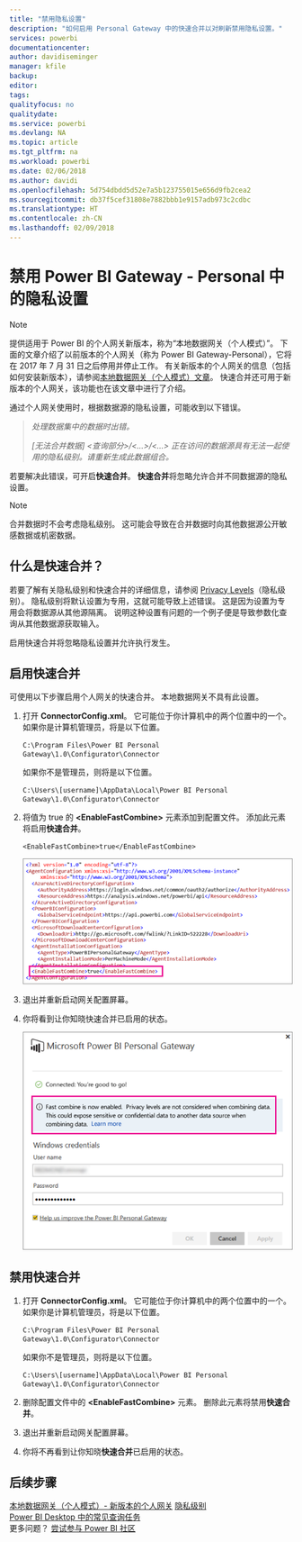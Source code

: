 ```yaml
---
title: "禁用隐私设置"
description: "如何启用 Personal Gateway 中的快速合并以对刷新禁用隐私设置。"
services: powerbi
documentationcenter: 
author: davidiseminger
manager: kfile
backup: 
editor: 
tags: 
qualityfocus: no
qualitydate: 
ms.service: powerbi
ms.devlang: NA
ms.topic: article
ms.tgt_pltfrm: na
ms.workload: powerbi
ms.date: 02/06/2018
ms.author: davidi
ms.openlocfilehash: 5d754dbdd5d52e7a5b123755015e656d9fb2cea2
ms.sourcegitcommit: db37f5cef31808e7882bbb1e9157adb973c2cdbc
ms.translationtype: HT
ms.contentlocale: zh-CN
ms.lasthandoff: 02/09/2018
---
```

# <a name="disable-privacy-setting-in-power-bi-gateway---personal"></a>禁用 Power BI Gateway - Personal 中的隐私设置
> [!NOTE]
> 提供适用于 Power BI 的个人网关新版本，称为“本地数据网关（个人模式）”。 下面的文章介绍了以前版本的个人网关（称为 Power BI Gateway-Personal），它将在 2017 年 7 月 31 日之后停用并停止工作。 有关新版本的个人网关的信息（包括如何安装新版本），请参阅[本地数据网关（个人模式）文章](service-gateway-personal-mode.md)。 快速合并还可用于新版本的个人网关，该功能也在该文章中进行了介绍。
> 
> 

通过个人网关使用时，根据数据源的隐私设置，可能收到以下错误。

> *处理数据集中的数据时出错。*
> 
> *[无法合并数据] &lt;查询部分&gt;/&lt;…&gt;/&lt;…&gt; 正在访问的数据源具有无法一起使用的隐私级别。请重新生成此数据组合。*
> 
> 

若要解决此错误，可开启**快速合并**。 **快速合并**将忽略允许合并不同数据源的隐私设置。

> [!NOTE]
> 合并数据时不会考虑隐私级别。 这可能会导致在合并数据时向其他数据源公开敏感数据或机密数据。
> 
> 

## <a name="what-is-fast-combine"></a>什么是快速合并？
若要了解有关隐私级别和快速合并的详细信息，请参阅 [Privacy Levels](https://support.office.com/article/Privacy-levels-Power-Query-CC3EDE4D-359E-4B28-BC72-9BEE7900B540)（隐私级别）。 隐私级别将默认设置为专用，这就可能导致上述错误。 这是因为设置为专用会将数据源从其他源隔离。 说明这种设置有问题的一个例子便是导致参数化查询从其他数据源获取输入。

启用快速合并将忽略隐私设置并允许执行发生。

## <a name="turn-on-fast-combine"></a>启用快速合并
可使用以下步骤启用个人网关的快速合并。 本地数据网关不具有此设置。

1. 打开 **ConnectorConfig.xml**。  它可能位于你计算机中的两个位置中的一个。  如果你是计算机管理员，将是以下位置。
   
    <pre><code>C:\Program Files\Power BI Personal Gateway\1.0\Configurator\Connector</code></pre>
   
    如果你不是管理员，则将是以下位置。
   
    <pre><code>C:\Users\[username]\AppData\Local\Power BI Personal Gateway\1.0\Configurator\Connector</code></pre>
    
2. 将值为 true 的 **&lt;EnableFastCombine&gt;** 元素添加到配置文件。 添加此元素将启用**快速合并**。
   
   <pre><code>&lt;EnableFastCombine&gt;true&lt;/EnableFastCombine&gt;</code></pre>
   
   ![](media/refresh-enable-fast-combine/configfile.png)
3. 退出并重新启动网关配置屏幕。
4. 你将看到让你知晓快速合并已启用的状态。
   
   ![](media/refresh-enable-fast-combine/fastcombineenabled.png)

## <a name="turn-off-fast-combine"></a>禁用快速合并
1. 打开 **ConnectorConfig.xml**。  它可能位于你计算机中的两个位置中的一个。  如果你是计算机管理员，将是以下位置。
   
    <pre><code>C:\Program Files\Power BI Personal Gateway\1.0\Configurator\Connector</code></pre>
   
    如果你不是管理员，则将是以下位置。
   
    <pre><code>C:\Users\[username]\AppData\Local\Power BI Personal Gateway\1.0\Configurator\Connector</code></pre>

2. 删除配置文件中的 **&lt;EnableFastCombine&gt;** 元素。 删除此元素将禁用**快速合并**。
3. 退出并重新启动网关配置屏幕。
4. 你将不再看到让你知晓**快速合并**已启用的状态。

## <a name="next-steps"></a>后续步骤
[本地数据网关（个人模式）- 新版本的个人网关](service-gateway-personal-mode.md)
[隐私级别](https://support.office.com/article/Privacy-levels-Power-Query-CC3EDE4D-359E-4B28-BC72-9BEE7900B540)  
[Power BI Desktop 中的常见查询任务](desktop-common-query-tasks.md)  
更多问题？ [尝试参与 Power BI 社区](http://community.powerbi.com/)

